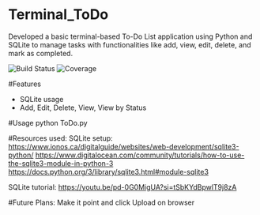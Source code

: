 # Terminal_ToDo
Developed a basic terminal-based To-Do List application using Python and SQLite to manage tasks with functionalities like add, view, edit, delete, and mark as completed.

![Build Status](https://img.shields.io/badge/build-passing-brightgreen)
![Coverage](https://img.shields.io/badge/coverage-100%25-yellow)

#Features
- SQLite usage
- Add, Edit, Delete, View, View by Status

#Usage
python ToDo.py

#Resources used:
SQLite setup:
https://www.ionos.ca/digitalguide/websites/web-development/sqlite3-python/
https://www.digitalocean.com/community/tutorials/how-to-use-the-sqlite3-module-in-python-3
https://docs.python.org/3/library/sqlite3.html#module-sqlite3

SQLite tutorial:
https://youtu.be/pd-0G0MigUA?si=tSbKYdBpwlT9j8zA

#Future Plans: 
Make it point and click
Upload on browser
